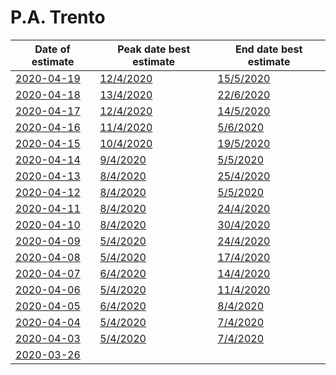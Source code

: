 # P.A. Trento

|Date of estimate|Peak date best estimate|End date best estimate|
|----|----|----|
|[2020-04-19](2020-04-19/README.md)|[12/4/2020](2020-04-19/COVID-19_p.a._trento_j10_2020-04-19.md)|[15/5/2020](2020-04-19/COVID-19_p.a._trento_j11_2020-04-19.md)|
|[2020-04-18](2020-04-18/README.md)|[13/4/2020](2020-04-18/COVID-19_p.a._trento_j8_2020-04-18.md)|[22/6/2020](2020-04-18/COVID-19_p.a._trento_j10_2020-04-18.md)|
|[2020-04-17](2020-04-17/README.md)|[12/4/2020](2020-04-17/COVID-19_p.a._trento_j8_2020-04-17.md)|[14/5/2020](2020-04-17/COVID-19_p.a._trento_j10_2020-04-17.md)|
|[2020-04-16](2020-04-16/README.md)|[11/4/2020](2020-04-16/COVID-19_p.a._trento_j8_2020-04-16.md)|[5/6/2020](2020-04-16/COVID-19_p.a._trento_j9_2020-04-16.md)|
|[2020-04-15](2020-04-15/README.md)|[10/4/2020](2020-04-15/COVID-19_p.a._trento_j8_2020-04-15.md)|[19/5/2020](2020-04-15/COVID-19_p.a._trento_j9_2020-04-15.md)|
|[2020-04-14](2020-04-14/README.md)|[9/4/2020](2020-04-14/COVID-19_p.a._trento_j10_2020-04-14.md)|[5/5/2020](2020-04-14/COVID-19_p.a._trento_j9_2020-04-14.md)|
|[2020-04-13](2020-04-13/README.md)|[8/4/2020](2020-04-13/COVID-19_p.a._trento_j9_2020-04-13.md)|[25/4/2020](2020-04-13/COVID-19_p.a._trento_j9_2020-04-13.md)|
|[2020-04-12](2020-04-12/README.md)|[8/4/2020](2020-04-12/COVID-19_p.a._trento_j9_2020-04-12.md)|[5/5/2020](2020-04-12/COVID-19_p.a._trento_j8_2020-04-12.md)|
|[2020-04-11](2020-04-11/README.md)|[8/4/2020](2020-04-11/COVID-19_p.a._trento_j9_2020-04-11.md)|[24/4/2020](2020-04-11/COVID-19_p.a._trento_j8_2020-04-11.md)|
|[2020-04-10](2020-04-10/README.md)|[8/4/2020](2020-04-10/COVID-19_p.a._trento_j9_2020-04-10.md)|[30/4/2020](2020-04-10/COVID-19_p.a._trento_j7_2020-04-10.md)|
|[2020-04-09](2020-04-09/README.md)|[5/4/2020](2020-04-09/COVID-19_p.a._trento_j7_2020-04-09.md)|[24/4/2020](2020-04-09/COVID-19_p.a._trento_j7_2020-04-09.md)|
|[2020-04-08](2020-04-08/README.md)|[5/4/2020](2020-04-08/COVID-19_p.a._trento_j7_2020-04-08.md)|[17/4/2020](2020-04-08/COVID-19_p.a._trento_j7_2020-04-08.md)|
|[2020-04-07](2020-04-07/README.md)|[6/4/2020](2020-04-07/COVID-19_p.a._trento_j7_2020-04-07.md)|[14/4/2020](2020-04-07/COVID-19_p.a._trento_j7_2020-04-07.md)|
|[2020-04-06](2020-04-06/README.md)|[5/4/2020](2020-04-06/COVID-19_p.a._trento_j7_2020-04-06.md)|[11/4/2020](2020-04-06/COVID-19_p.a._trento_j7_2020-04-06.md)|
|[2020-04-05](2020-04-05/README.md)|[6/4/2020](2020-04-05/COVID-19_p.a._trento_j7_2020-04-05.md)|[8/4/2020](2020-04-05/COVID-19_p.a._trento_j8_2020-04-05.md)|
|[2020-04-04](2020-04-04/README.md)|[5/4/2020](2020-04-04/COVID-19_p.a._trento_j7_2020-04-04.md)|[7/4/2020](2020-04-04/COVID-19_p.a._trento_j7_2020-04-04.md)|
|[2020-04-03](2020-04-03/README.md)|[5/4/2020](2020-04-03/COVID-19_p.a._trento_j7_2020-04-03.md)|[7/4/2020](2020-04-03/COVID-19_p.a._trento_j7_2020-04-03.md)|
|[2020-03-26](2020-03-26/README.md)|[](2020-03-26/)|[](2020-03-26/)|
